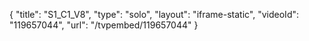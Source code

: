 {
    "title": "S1_C1_V8",
    "type": "solo",
    "layout": "iframe-static",
    "videoId": "119657044",
    "url": "\/tvpembed\/119657044"
}